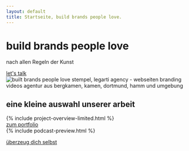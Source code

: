 ```yaml
---
layout: default
title: Startseite, build brands people love.
---
```


<div class="container home-landing-container">
    <div class="row mt-50">
      <div
        class="main-title-container text-center col-md-10 col-md-offset-1"
      >
        <h1 class="main-title bold text-center">
          build brands people love
        </h1>
        <p class="main-subtitle mt-50">
          <span class="light">nach allen Regeln der Kunst</span>
        </p>
      </div>
    </div>
    <div class="row mt-50">
      <div class="col-md-10 col-md-offset-1 container button-container">
        <a href="/contact" class="button primary-button"
          >let's talk</a
        >
      </div>
    </div>
    <div class="row home-landing-stamp-container hide-on-mobile">
      <div class="col-md-10 col-md-offset-1">
        <img
          id="stamp"
          class="home-landing-stamp"
          src="{{ site.baseurl }}/assets/img/hero-stamp.png"
          alt="built brands people love stempel, legarti agency - webseiten branding videos agentur aus bergkamen, kamen, dortmund, hamm und umgebung"
        />
      </div>
    </div>
  </div>
  <!-- unsere projekte -->
  <div class="container home-portoflio-selection-container mt-100">
    <div class="row">
      <div class="simple-section-heading-container col-xs-12">
        <h2 class="simple-section-heading">
          eine kleine auswahl unserer arbeit
        </h2>
      </div>
    </div>
    <div class="row mt-20">
      <div class="portoflio-selection-wrapper col-xs-12 no-padding">
      {% include project-overview-limited.html %}
      </div>
    </div>
    <div class="row mt-50">
      <div class="col-md-10 container button-container">
        <a href="projects" class="button primary-button"
          >zum portfolio</a
        >
      </div>
    </div>
  </div>
  <!-- PODCAST PREVIEW -->
  {% include podcast-preview.html %}
  <!-- TETIMONIALS -->
  <div class="container home-testimonial-container mt-section">
    <div class="pagi-container hide-flex-on-mobile">
      <div class="pagi-inner-container"></div>
    </div>
    <div class="row testimonial-item">
      <div class="personal-information text-center">
        <img src="" alt="" class="avatar" />
        <p class="name"></p>
        <p class="title text-darkgrey"></p>
      </div>
      <p
        class="text-darkgrey quote read-text text-center mt-20 col-md-8 col-md-offset-2"
      ></p>
    </div>
    <div class="row mt-50">
      <div class="col-md-10  container button-container">
        <a href="contact" class="button primary-button"
          >überzeug dich selbst</a
        >
      </div>
    </div>
  </div>
